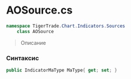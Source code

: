 
# AOSource.cs
```csharp
namespace TigerTrade.Chart.Indicators.Sources  
    class AOSource
```

> Описание

### Синтаксис
```csharp
public IndicatorMaType MaType{ get; set; }
```
